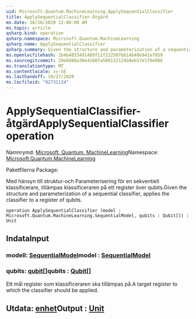 ```yaml
---
uid: Microsoft.Quantum.MachineLearning.ApplySequentialClassifier
title: ApplySequentialClassifier-åtgärd
ms.date: 10/26/2020 12:00:00 AM
ms.topic: article
qsharp.kind: operation
qsharp.namespace: Microsoft.Quantum.MachineLearning
qsharp.name: ApplySequentialClassifier
qsharp.summary: Given the structure and parameterization of a sequential classifier, applies the classifier to a register of qubits.
ms.openlocfilehash: 1b4b4853491489f11f222507bb14b48e941e7859
ms.sourcegitcommit: 29e0d88a30e4166fa580132124b0eb57e1f0e986
ms.translationtype: MT
ms.contentlocale: sv-SE
ms.lasthandoff: 10/27/2020
ms.locfileid: "92731134"
---
```

# <a name="applysequentialclassifier-operation"></a><span data-ttu-id="e4518-102">ApplySequentialClassifier-åtgärd</span><span class="sxs-lookup"><span data-stu-id="e4518-102">ApplySequentialClassifier operation</span></span>

<span data-ttu-id="e4518-103">Namnrymd: [Microsoft. Quantum. MachineLearning](xref:Microsoft.Quantum.MachineLearning)</span><span class="sxs-lookup"><span data-stu-id="e4518-103">Namespace: [Microsoft.Quantum.MachineLearning](xref:Microsoft.Quantum.MachineLearning)</span></span>

<span data-ttu-id="e4518-104">Paketfilerna [](https://nuget.org/packages/)</span><span class="sxs-lookup"><span data-stu-id="e4518-104">Package: [](https://nuget.org/packages/)</span></span>


<span data-ttu-id="e4518-105">Med hänsyn till struktur-och Parameterisering för en sekventiell klassificerare, tillämpas klassificeraren på ett register över qubits.</span><span class="sxs-lookup"><span data-stu-id="e4518-105">Given the structure and parameterization of a sequential classifier, applies the classifier to a register of qubits.</span></span>

```qsharp
operation ApplySequentialClassifier (model : Microsoft.Quantum.MachineLearning.SequentialModel, qubits : Qubit[]) : Unit
```


## <a name="input"></a><span data-ttu-id="e4518-106">Indata</span><span class="sxs-lookup"><span data-stu-id="e4518-106">Input</span></span>

### <a name="model--sequentialmodel"></a><span data-ttu-id="e4518-107">modell: [SequentialModel](xref:Microsoft.Quantum.MachineLearning.SequentialModel)</span><span class="sxs-lookup"><span data-stu-id="e4518-107">model : [SequentialModel](xref:Microsoft.Quantum.MachineLearning.SequentialModel)</span></span>




### <a name="qubits--qubit"></a><span data-ttu-id="e4518-108">qubits: [qubit](xref:microsoft.quantum.lang-ref.qubit)[]</span><span class="sxs-lookup"><span data-stu-id="e4518-108">qubits : [Qubit](xref:microsoft.quantum.lang-ref.qubit)[]</span></span>

<span data-ttu-id="e4518-109">Ett mål register som klassificeraren ska tillämpas på.</span><span class="sxs-lookup"><span data-stu-id="e4518-109">A target register to which the classifier should be applied.</span></span>



## <a name="output--unit"></a><span data-ttu-id="e4518-110">Utdata: [enhet](xref:microsoft.quantum.lang-ref.unit)</span><span class="sxs-lookup"><span data-stu-id="e4518-110">Output : [Unit](xref:microsoft.quantum.lang-ref.unit)</span></span>


